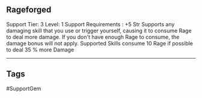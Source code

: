 ## Rageforged
Support
Tier: 3
Level: 1
Support Requirements : +5 Str
Supports any damaging skill that you use or trigger yourself, causing it to consume Rage to deal more damage. If you don't have enough Rage to consume, the damage bonus will not apply.
Supported Skills consume 10 Rage if possible to deal 35 % more Damage

---
## Tags
#SupportGem
